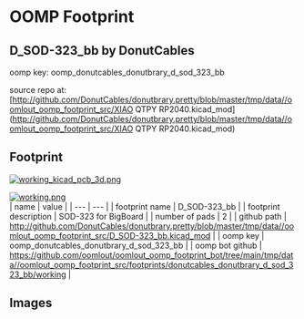 # OOMP Footprint  
## D_SOD-323_bb  by DonutCables  
  
oomp key: oomp_donutcables_donutbrary_d_sod_323_bb  
  
source repo at: [http://github.com/DonutCables/donutbrary.pretty/blob/master/tmp/data//oomlout_oomp_footprint_src/XIAO QTPY RP2040.kicad_mod](http://github.com/DonutCables/donutbrary.pretty/blob/master/tmp/data//oomlout_oomp_footprint_src/XIAO QTPY RP2040.kicad_mod)  
## Footprint  
  
[![working_kicad_pcb_3d.png](working_kicad_pcb_3d_600.png)](working_kicad_pcb_3d.png)  
  
[![working.png](working_600.png)](working.png)  
| name | value | 
| --- | --- | 
| footprint name | D_SOD-323_bb | 
| footprint description | SOD-323 for BigBoard | 
| number of pads | 2 | 
| github path | http://github.com/DonutCables/donutbrary.pretty/blob/master/tmp/data//oomlout_oomp_footprint_src/D_SOD-323_bb.kicad_mod | 
| oomp key | oomp_donutcables_donutbrary_d_sod_323_bb | 
| oomp bot github | https://github.com/oomlout/oomlout_oomp_footprint_bot/tree/main/tmp/data//oomlout_oomp_footprint_src/footprints/donutcables_donutbrary_d_sod_323_bb/working | 
## Images  
